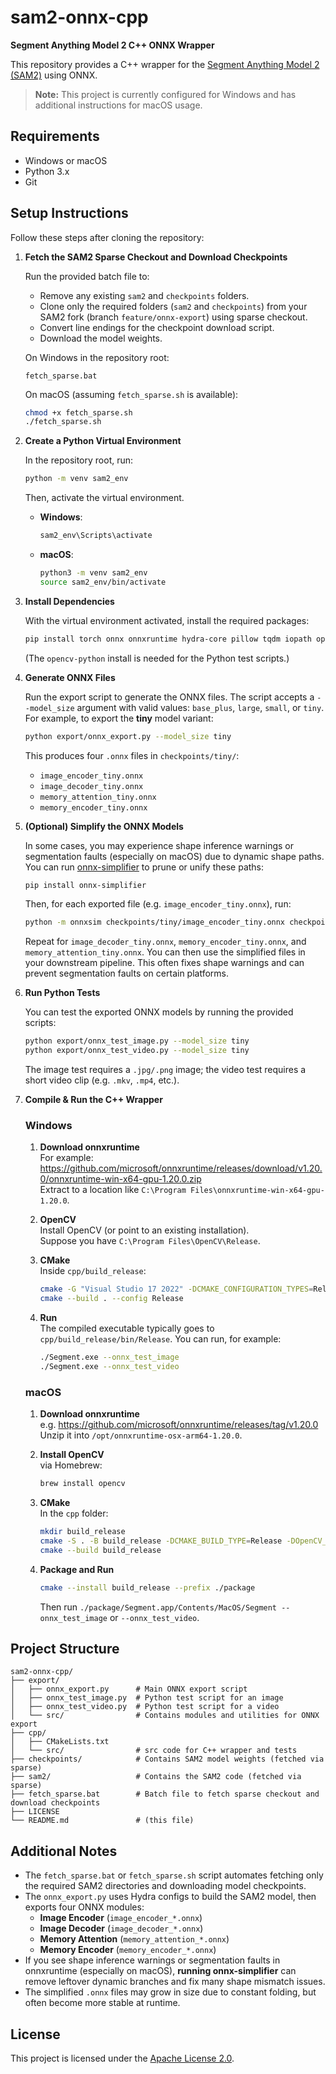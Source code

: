 # sam2-onnx-cpp

**Segment Anything Model 2 C++ ONNX Wrapper**

This repository provides a C++ wrapper for the [Segment Anything Model 2 (SAM2)](https://github.com/facebookresearch/sam2) using ONNX.  
> **Note:** This project is currently configured for Windows and has additional instructions for macOS usage.

## Requirements

- Windows or macOS
- Python 3.x
- Git

## Setup Instructions

Follow these steps after cloning the repository:

1. **Fetch the SAM2 Sparse Checkout and Download Checkpoints**

   Run the provided batch file to:
   - Remove any existing `sam2` and `checkpoints` folders.
   - Clone only the required folders (`sam2` and `checkpoints`) from your SAM2 fork (branch `feature/onnx-export`) using sparse checkout.
   - Convert line endings for the checkpoint download script.
   - Download the model weights.

   On Windows in the repository root:
   ```batch
   fetch_sparse.bat
   ```

   On macOS (assuming `fetch_sparse.sh` is available):
   ```bash
   chmod +x fetch_sparse.sh
   ./fetch_sparse.sh
   ```

2. **Create a Python Virtual Environment**

   In the repository root, run:
   ```bash
   python -m venv sam2_env
   ```
   Then, activate the virtual environment.

   - **Windows**:
     ```bash
     sam2_env\Scripts\activate
     ```
   - **macOS**:
     ```bash
     python3 -m venv sam2_env
     source sam2_env/bin/activate
     ```

3. **Install Dependencies**

   With the virtual environment activated, install the required packages:
   ```bash
   pip install torch onnx onnxruntime hydra-core pillow tqdm iopath opencv-python
   ```
   (The `opencv-python` install is needed for the Python test scripts.)

4. **Generate ONNX Files**

   Run the export script to generate the ONNX files. The script accepts a `--model_size` argument with valid values: `base_plus`, `large`, `small`, or `tiny`. For example, to export the **tiny** model variant:
   ```bash
   python export/onnx_export.py --model_size tiny
   ```

   This produces four `.onnx` files in `checkpoints/tiny/`:
   - `image_encoder_tiny.onnx`
   - `image_decoder_tiny.onnx`
   - `memory_attention_tiny.onnx`
   - `memory_encoder_tiny.onnx`

5. **(Optional) Simplify the ONNX Models**

   In some cases, you may experience shape inference warnings or segmentation faults (especially on macOS) due to dynamic shape paths. You can run [onnx-simplifier](https://github.com/daquexian/onnx-simplifier) to prune or unify these paths:

   ```bash
   pip install onnx-simplifier
   ```

   Then, for each exported file (e.g. `image_encoder_tiny.onnx`), run:

   ```bash
   python -m onnxsim checkpoints/tiny/image_encoder_tiny.onnx checkpoints/tiny/image_encoder_tiny_simplified.onnx
   ```

   Repeat for `image_decoder_tiny.onnx`, `memory_encoder_tiny.onnx`, and `memory_attention_tiny.onnx`.  You can then use the simplified files in your downstream pipeline.  This often fixes shape warnings and can prevent segmentation faults on certain platforms.

6. **Run Python Tests**

   You can test the exported ONNX models by running the provided scripts:
   ```bash
   python export/onnx_test_image.py --model_size tiny
   python export/onnx_test_video.py --model_size tiny
   ```
   The image test requires a `.jpg/.png` image; the video test requires a short video clip (e.g. `.mkv`, `.mp4`, etc.).

7. **Compile & Run the C++ Wrapper**

   ### Windows

   1. **Download onnxruntime**  
      For example:  
      https://github.com/microsoft/onnxruntime/releases/download/v1.20.0/onnxruntime-win-x64-gpu-1.20.0.zip  
      Extract to a location like `C:\Program Files\onnxruntime-win-x64-gpu-1.20.0`.

   2. **OpenCV**  
      Install OpenCV (or point to an existing installation).  
      Suppose you have `C:\Program Files\OpenCV\Release`.

   3. **CMake**  
      Inside `cpp/build_release`:
      ```bash
      cmake -G "Visual Studio 17 2022" -DCMAKE_CONFIGURATION_TYPES=Release -DOpenCV_DIR="C:/Program Files/OpenCV/Release" -DONNXRUNTIME_DIR="C:/Program Files/onnxruntime-win-x64-gpu-1.20.0" ..
      cmake --build . --config Release
      ```

   4. **Run**  
      The compiled executable typically goes to `cpp/build_release/bin/Release`.  You can run, for example:
      ```bash
      ./Segment.exe --onnx_test_image
      ./Segment.exe --onnx_test_video
      ```

   ### macOS

   1. **Download onnxruntime**  
      e.g. https://github.com/microsoft/onnxruntime/releases/tag/v1.20.0  
      Unzip it into `/opt/onnxruntime-osx-arm64-1.20.0`.

   2. **Install OpenCV**  
      via Homebrew:
      ```bash
      brew install opencv
      ```

   3. **CMake**  
      In the `cpp` folder:
      ```bash
      mkdir build_release
      cmake -S . -B build_release -DCMAKE_BUILD_TYPE=Release -DOpenCV_DIR="/opt/homebrew/opt/opencv" -DONNXRUNTIME_DIR="/opt/onnxruntime-osx-arm64-1.20.0"
      cmake --build build_release
      ```

   4. **Package and Run**  
      ```bash
      cmake --install build_release --prefix ./package
      ```
      Then run `./package/Segment.app/Contents/MacOS/Segment --onnx_test_image` or `--onnx_test_video`.

## Project Structure

```
sam2-onnx-cpp/
├── export/
│   ├── onnx_export.py      # Main ONNX export script
│   ├── onnx_test_image.py  # Python test script for an image
│   ├── onnx_test_video.py  # Python test script for a video
│   └── src/                # Contains modules and utilities for ONNX export
├── cpp/
│   ├── CMakeLists.txt
│   └── src/                # src code for C++ wrapper and tests
├── checkpoints/            # Contains SAM2 model weights (fetched via sparse)
├── sam2/                   # Contains the SAM2 code (fetched via sparse)
├── fetch_sparse.bat        # Batch file to fetch sparse checkout and download checkpoints
├── LICENSE
└── README.md               # (this file)
```

## Additional Notes

- The `fetch_sparse.bat` or `fetch_sparse.sh` script automates fetching only the required SAM2 directories and downloading model checkpoints.  
- The `onnx_export.py` uses Hydra configs to build the SAM2 model, then exports four ONNX modules:
  - **Image Encoder** (`image_encoder_*.onnx`)
  - **Image Decoder** (`image_decoder_*.onnx`)
  - **Memory Attention** (`memory_attention_*.onnx`)
  - **Memory Encoder** (`memory_encoder_*.onnx`)
- If you see shape inference warnings or segmentation faults in onnxruntime (especially on macOS), **running onnx-simplifier** can remove leftover dynamic branches and fix many shape mismatch issues.
- The simplified `.onnx` files may grow in size due to constant folding, but often become more stable at runtime.

## License

This project is licensed under the [Apache License 2.0](LICENSE).